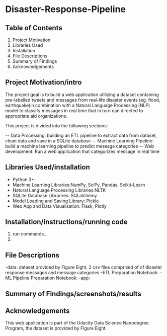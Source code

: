 # Disaster-Response-Pipeline

## Table of Contents

1. Project Motivation
2. Libraries Used
3. Installation
4. File Descriptions
5. Summary of Findings
6. Acknowledgements

## Project Motivation/intro

The project goal is to build a web application utilizing a dataset containing pre-labelled tweets and messages from real-life disaster events (eg. flood, earthquake)in combination with a Natural Language Processing (NLP) model to classify messages in real time that in turn can directed to appropriate aid organizations.

This project is divided into the following sections:

-- Data Processing: building an ETL pipeline to extract data from dataset, clean data and save in a SQLite database
-- Machine Learning Pipeline: build a machine learning pipeline to predict message categories
-- Web development: Run a web application that categorizes message in real time 

## Libraries Used/installation

- Python 3+
- Machine Learning Libraries:NumPy, SciPy, Pandas, Scikit-Learn
- Natural Language Processing Libraries:NLTK
- SQLite Database Librarires: SQLalchemy
- Model Loading and Saving Library: Pickle
- Web App and Data Visualisation: Flask, Plotly

## Installation/instructions/running code
1. run commands..
2. 

## File Descriptions

-data: dataset provided by Figure Eight, 2 csv files comprised of of disaster response messages and message categories 
-ETL Preparation Notebook:
-ML Pipeline Preparation Notebook:
-app:

## Summary of Findings/screenshots/results

## Acknowledgements

This web application is part of the Udacity Data Science Nanodegree Program, the dataset is provided by Figure Eight. 


